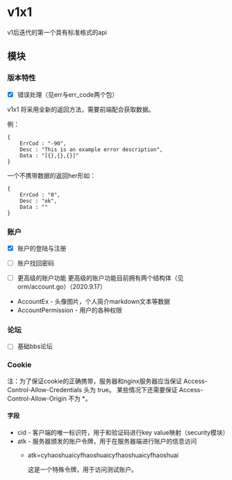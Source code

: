 # v1x1
v1后迭代的第一个具有标准格式的api

## 模块

### 版本特性
- [x] 错误处理（见err与err_code两个包）

v1x1 将采用全新的返回方法，需要前端配合获取数据。

例：
```
{
    ErrCod : "-90",
    Desc : "This is an example error description",
    Data : "[{},{},{}]"
}
```
一个不携带数据的返回her形如：
```
{
    ErrCod : "0",
    Desc : "ok",
    Data : ""
}
```

### 账户
- [x] 账户的登陆与注册
- [ ] 账户找回密码

- [ ] 更高级的账户功能
更高级的账户功能目前拥有两个结构体（见 orm/account.go）（2020.9.17）
* AccountEx - 头像图片，个人简介markdown文本等数据
* AccountPermission - 用户的各种权限

### 论坛
- [ ] 基础bbs论坛

### Cookie
注：为了保证cookie的正确携带，服务器和nginx服务器应当保证 Access-Control-Allow-Credentials 头为 true。
某些情况下还需要保证 Access-Control-Allow-Origin 不为 *。
#### 字段
* cid - 客户端的唯一标识符，用于和验证码进行key value映射（security模块）
* atk - 服务器颁发的账户令牌，用于在服务器端进行账户的信息访问
    * atk=cyhaoshuaicyfhaoshuaicyfhaoshuaicyfhaoshuai
   
        这是一个特殊令牌，用于访问测试账户。


